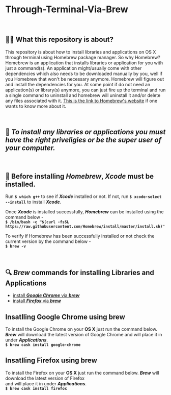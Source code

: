 # Through-Terminal-Via-Brew

<br>

## :man_technologist: What this repository is about?
This repository is about how to install libraries and applications on OS X through terminal using Homebrew package manager. So why Homebrew? Homebrew is an application that installs libraries or application for you with just a command(s). An application might/usually come with other dependencies which also needs to be downloaded manually by you, well if you Homebrew that won't be necessary anymore. Homebrew will figure out and install the dependencies for you. At some point if do not need an application(s) or library(s) anymore, you can just fire up the terminal and run a single command to uninstall and homebrew will uninstall it and/or delete any files associated with it. [This is the link to Homebrew's website](https://brew.sh/) if one wants to know more about it.

<br>

## :stop_sign: *To install any libraries or applications you must have the right priveligies or be the super user of your computer.*

<br>

## :construction: Before installing *Homebrew*, *Xcode* must be installed.
Run **`$ which g++`** to see if ***Xcode*** installed or not. If not, run **`$ xcode-select --install`** to install ***Xcode***.

Once ***Xcode*** is installed successfully, ***Homebrew*** can be installed using the command below -  
**`$ /bin/bash -c "$(curl -fsSL https://raw.githubusercontent.com/Homebrew/install/master/install.sh)"`**

To verify if Homebrew has been successfully installed or not check the current version by the command below -  
**`$ brew -v`**

<br>

## :mag: ***Brew*** commands for installing Libraries and Applications
  * [install ***Google Chrome*** via ***brew***](#google-chrome)
  * [install ***Firefox*** via ***brew***](#firefox)
  

## <a name="google-chrome">Insatlling Google Chrome using brew</a>
To install the Google Chrome on your **OS X** just run the command below. ***Brew*** will download the latest version of   Google Chrome and will place it in under ***Applications***.  
**`$ brew cask install google-chrome`**


## <a name="firefox">Insatlling Firefox using brew</a>
To install the Firefox on your **OS X** just run the command below. ***Brew*** will download the latest version of Firefox  
and will place it in under ***Applications***.  
**`$ brew cask install firefox`**


